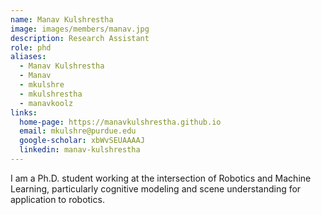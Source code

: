 ```yaml
---
name: Manav Kulshrestha
image: images/members/manav.jpg
description: Research Assistant
role: phd
aliases:
  - Manav Kulshrestha
  - Manav
  - mkulshre
  - mkulshrestha
  - manavkoolz
links:
  home-page: https://manavkulshrestha.github.io
  email: mkulshre@purdue.edu
  google-scholar: xbWvSEUAAAAJ
  linkedin: manav-kulshrestha
---
```


I am a Ph.D. student working at the intersection of Robotics and Machine Learning, particularly cognitive modeling and scene understanding for application to robotics.